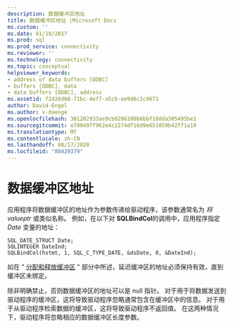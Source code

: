 ```yaml
---
description: 数据缓冲区地址
title: 数据缓冲区地址 |Microsoft Docs
ms.custom: ''
ms.date: 01/19/2017
ms.prod: sql
ms.prod_service: connectivity
ms.reviewer: ''
ms.technology: connectivity
ms.topic: conceptual
helpviewer_keywords:
- address of data buffers [ODBC]
- buffers [ODBC], data
- data buffers [ODBC], address
ms.assetid: f2426d68-71bc-4ef7-a5cb-ee9d6c1c9671
author: David-Engel
ms.author: v-daenge
ms.openlocfilehash: 301202933ae9cb0206100b6bbf10dda305495be1
ms.sourcegitcommit: e700497f962e4c2274df16d9e651059b42ff1a10
ms.translationtype: MT
ms.contentlocale: zh-CN
ms.lasthandoff: 08/17/2020
ms.locfileid: "88429379"
---
```

# <a name="data-buffer-address"></a>数据缓冲区地址
应用程序将数据缓冲区的地址作为参数传递给驱动程序，该参数通常名为 *将 valueptr* 或类似名称。 例如，在以下对 **SQLBindCol**的调用中，应用程序指定 *Date* 变量的地址：  
  
```  
SQL_DATE_STRUCT Date;  
SQLINTEGER DateInd;  
SQLBindCol(hstmt, 1, SQL_C_TYPE_DATE, &dsDate, 0, &DateInd);  
```  
  
 如在 " [分配和释放缓冲区](../../../odbc/reference/develop-app/allocating-and-freeing-buffers.md) " 部分中所述，延迟缓冲区的地址必须保持有效，直到缓冲区未绑定。  
  
 除非明确禁止，否则数据缓冲区的地址可以是 null 指针。 对于用于将数据发送到驱动程序的缓冲区，这将导致驱动程序忽略通常包含在缓冲区中的信息。 对于用于从驱动程序检索数据的缓冲区，这将导致驱动程序不返回值。 在这两种情况下，驱动程序将忽略相应的数据缓冲区长度参数。
